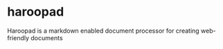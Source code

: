 haroopad
========

Haroopad is a markdown enabled document processor for creating web-friendly documents
